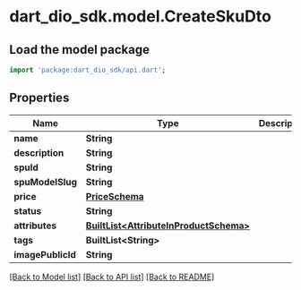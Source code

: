 # dart_dio_sdk.model.CreateSkuDto

## Load the model package
```dart
import 'package:dart_dio_sdk/api.dart';
```

## Properties
Name | Type | Description | Notes
------------ | ------------- | ------------- | -------------
**name** | **String** |  | 
**description** | **String** |  | [optional] 
**spuId** | **String** |  | 
**spuModelSlug** | **String** |  | 
**price** | [**PriceSchema**](PriceSchema.md) |  | 
**status** | **String** |  | 
**attributes** | [**BuiltList&lt;AttributeInProductSchema&gt;**](AttributeInProductSchema.md) |  | 
**tags** | **BuiltList&lt;String&gt;** |  | [optional] 
**imagePublicId** | **String** |  | [optional] 

[[Back to Model list]](../README.md#documentation-for-models) [[Back to API list]](../README.md#documentation-for-api-endpoints) [[Back to README]](../README.md)


